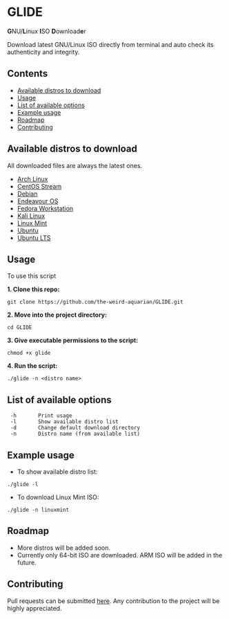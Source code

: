 # GLIDE
**G**NU/**L**inux **I**SO **D**ownload**e**r

Download latest GNU/Linux ISO directly from terminal and auto check its authenticity and integrity.



## Contents
- [Available distros to download](#available-distros-to-download)
- [Usage](#usage)
- [List of available options](#list-of-available-options)
- [Example usage](#example-usage)
- [Roadmap](#roadmap)
- [Contributing](#contributing)



## Available distros to download
All downloaded files are always the latest ones.

- [Arch Linux](https://archlinux.org/)
- [CentOS Stream](https://www.centos.org/)
- [Debian](https://www.debian.org/)
- [Endeavour OS](https://endeavouros.com/)
- [Fedora Workstation](https://getfedora.org/)
- [Kali Linux](https://www.kali.org/)
- [Linux Mint](https://linuxmint.com/)
- [Ubuntu](https://ubuntu.com/)
- [Ubuntu LTS](https://ubuntu.com/)



## Usage
To use this script

**1. Clone this repo:**
```
git clone https://github.com/the-weird-aquarian/GLIDE.git
```

**2. Move into the project directory:**
```
cd GLIDE
```

**3. Give executable permissions to the script:**
```
chmod +x glide
```

**4. Run the script:**
```
./glide -n <distro name>
```



## List of available options
```
 -h       Print usage
 -l       Show available distro list
 -d       Change default download directory
 -n       Distro name (from available list)
```



## Example usage
- To show available distro list:
```
./glide -l
```
- To download Linux Mint ISO:
```
./glide -n linuxmint
```



## Roadmap
- More distros will be added soon.
- Currently only 64-bit ISO are downloaded. ARM ISO will be added in the future.



## Contributing
Pull requests can be submitted [here](https://github.com/the-weird-aquarian/GLIDE/pulls). Any contribution to the project will be highly appreciated.
